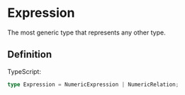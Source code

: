 # Expression

The most generic type that represents any other type.

## Definition

TypeScript:

```ts
type Expression = NumericExpression | NumericRelation;
```
